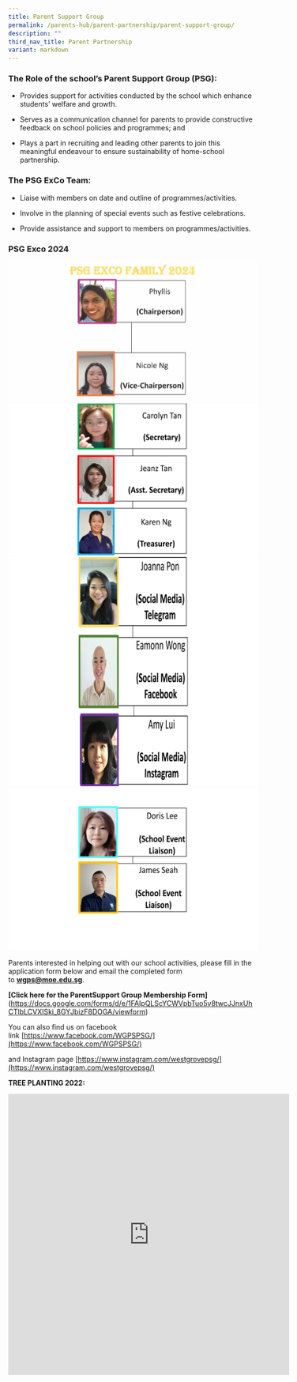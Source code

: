 ```yaml
---
title: Parent Support Group
permalink: /parents-hub/parent-partnership/parent-support-group/
description: ""
third_nav_title: Parent Partnership
variant: markdown
---
```

### The Role of the school’s Parent Support Group (PSG):

* Provides support for activities conducted by the school which enhance students’ welfare and growth.

* Serves as a communication channel for parents to provide constructive feedback on school policies and programmes; and

* Plays a part in recruiting and leading other parents to join this meaningful endeavour to ensure sustainability of home-school partnership.

### The PSG ExCo Team:&nbsp;

* Liaise with members on date and outline of programmes/activities.

* Involve in the planning of special events such as festive celebrations.

* Provide assistance and support to members on programmes/activities.

### PSG Exco 2024
![](/images/PSG_Exco_Committee_2024_Page_1.png)
![pic2](/images/PSG%20Exco%20Committee%202023_Page_2.png)
![pic3](/images/PSG%20Exco%20Committee%202023_Page_3.png)
![pic4](/images/PSG%20Exco%20Committee%202023_Page_4.png)

Parents interested in helping out with our school activities, please fill in the application form below and email the completed form to&nbsp;[**wgps@moe.edu.sg**](mailto:wgps@moe.edu.sg).  

**[Click here for the ParentSupport Group Membership Form]**(https://docs.google.com/forms/d/e/1FAIpQLScYCWVpbTuo5y8twcJJnxUhCTlbLCVXISki_8GYJbizF8DOGA/viewform)

You can also find us on facebook link&nbsp;[https://www.facebook.com/WGPSPSG/](https://www.facebook.com/WGPSPSG/)

and Instagram page&nbsp;[https://www.instagram.com/westgrovepsg/](https://www.instagram.com/westgrovepsg/)

**TREE PLANTING 2022:**

<iframe allowfullscreen="true" height="569" width="569" frameborder="0" src="https://docs.google.com/presentation/d/e/2PACX-1vQO_htxzim6kQTThXcXIGQ_x_DSuzWsXL59BwI0OgZRbR__rX2OBKjDqpInWzbou_f--x0KDUHeajDd/embed?start=true&amp;loop=true&amp;delayms=3000"></iframe>